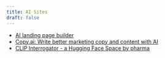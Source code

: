 ```yaml
---
title: AI Sites
draft: false
---
```


* [AI landing page builder](https://www.sitekick.ai/)
* [Copy.ai: Write better marketing copy and content with AI](https://www.copy.ai/)
* [CLIP Interrogator - a Hugging Face Space by pharma](https://huggingface.co/spaces/pharma/CLIP-Interrogator)
